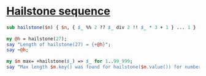 [1]: http://rosettacode.org/wiki/Hailstone_sequence

# [Hailstone sequence][1]

```perl
sub hailstone($n) { $n, { $_ %% 2 ?? $_ div 2 !! $_ * 3 + 1 } ... 1 }
 
my @h = hailstone(27);
say "Length of hailstone(27) = {+@h}";
say ~@h;
 
my $m max= +hailstone($_) => $_ for 1..99_999;
say "Max length $m.key() was found for hailstone($m.value()) for numbers < 100_000";
```